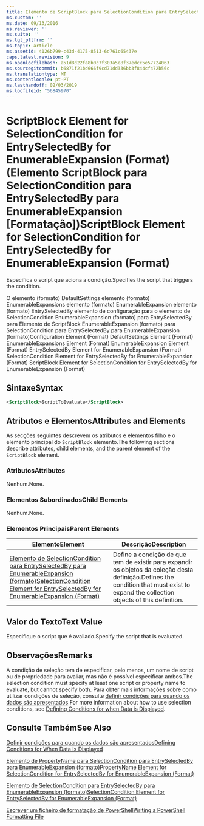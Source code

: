 ```yaml
---
title: Elemento de ScriptBlock para SelectionCondition para EntrySelectedBy para EnumerableExpansion (formato) | Documentos da Microsoft
ms.custom: ''
ms.date: 09/13/2016
ms.reviewer: ''
ms.suite: ''
ms.tgt_pltfrm: ''
ms.topic: article
ms.assetid: 4126b799-c43d-4175-8513-6d761c65437e
caps.latest.revision: 9
ms.openlocfilehash: a51d8d22fa8b0c7f303a5e8f37edcc5e57724063
ms.sourcegitcommit: b6871f21bd666f9cd71dd336bb3f844cf472b56c
ms.translationtype: MT
ms.contentlocale: pt-PT
ms.lasthandoff: 02/03/2019
ms.locfileid: "56845970"
---
```

# <a name="scriptblock-element-for-selectioncondition-for-entryselectedby-for-enumerableexpansion-format"></a><span data-ttu-id="0bd8a-102">ScriptBlock Element for SelectionCondition for EntrySelectedBy for EnumerableExpansion (Format) (Elemento ScriptBlock para SelectionCondition para EntrySelectedBy para EnumerableExpansion [Formatação])</span><span class="sxs-lookup"><span data-stu-id="0bd8a-102">ScriptBlock Element for SelectionCondition for EntrySelectedBy for EnumerableExpansion (Format)</span></span>

<span data-ttu-id="0bd8a-103">Especifica o script que aciona a condição.</span><span class="sxs-lookup"><span data-stu-id="0bd8a-103">Specifies the script that triggers the condition.</span></span>

<span data-ttu-id="0bd8a-104">O elemento (formato) DefaultSettings elemento (formato) EnumerableExpansions elemento (formato) EnumerableExpansion elemento (formato) EntrySelectedBy elemento de configuração para o elemento de SelectionCondition EnumerableExpansion (formato) para EntrySelectedBy para Elemento de ScriptBlock EnumerableExpansion (formato) para SelectionCondition para EntrySelectedBy para EnumerableExpansion (formato)</span><span class="sxs-lookup"><span data-stu-id="0bd8a-104">Configuration Element (Format) DefaultSettings Element (Format) EnumerableExpansions Element (Format) EnumerableExpansion Element (Format) EntrySelectedBy Element for EnumerableExpansion (Format) SelectionCondition Element for EntrySelectedBy for EnumerableExpansion (Format) ScriptBlock Element for SelectionCondition for EntrySelectedBy for EnumerableExpansion (Format)</span></span>

## <a name="syntax"></a><span data-ttu-id="0bd8a-105">Sintaxe</span><span class="sxs-lookup"><span data-stu-id="0bd8a-105">Syntax</span></span>

```xml
<ScriptBlock>ScriptToEvaluate</ScriptBlock>
```

## <a name="attributes-and-elements"></a><span data-ttu-id="0bd8a-106">Atributos e Elementos</span><span class="sxs-lookup"><span data-stu-id="0bd8a-106">Attributes and Elements</span></span>

<span data-ttu-id="0bd8a-107">As secções seguintes descrevem os atributos e elementos filho e o elemento principal do `ScriptBlock` elemento.</span><span class="sxs-lookup"><span data-stu-id="0bd8a-107">The following sections describe attributes, child elements, and the parent element of the `ScriptBlock` element.</span></span>

### <a name="attributes"></a><span data-ttu-id="0bd8a-108">Atributos</span><span class="sxs-lookup"><span data-stu-id="0bd8a-108">Attributes</span></span>

<span data-ttu-id="0bd8a-109">Nenhum.</span><span class="sxs-lookup"><span data-stu-id="0bd8a-109">None.</span></span>

### <a name="child-elements"></a><span data-ttu-id="0bd8a-110">Elementos Subordinados</span><span class="sxs-lookup"><span data-stu-id="0bd8a-110">Child Elements</span></span>

<span data-ttu-id="0bd8a-111">Nenhum.</span><span class="sxs-lookup"><span data-stu-id="0bd8a-111">None.</span></span>

### <a name="parent-elements"></a><span data-ttu-id="0bd8a-112">Elementos Principais</span><span class="sxs-lookup"><span data-stu-id="0bd8a-112">Parent Elements</span></span>

|<span data-ttu-id="0bd8a-113">Elemento</span><span class="sxs-lookup"><span data-stu-id="0bd8a-113">Element</span></span>|<span data-ttu-id="0bd8a-114">Descrição</span><span class="sxs-lookup"><span data-stu-id="0bd8a-114">Description</span></span>|
|-------------|-----------------|
|[<span data-ttu-id="0bd8a-115">Elemento de SelectionCondition para EntrySelectedBy para EnumerableExpansion (formato)</span><span class="sxs-lookup"><span data-stu-id="0bd8a-115">SelectionCondition Element for EntrySelectedBy for EnumerableExpansion (Format)</span></span>](./selectioncondition-element-for-entryselectedby-for-enumerableexpansion-format.md)|<span data-ttu-id="0bd8a-116">Define a condição de que tem de existir para expandir os objetos da coleção desta definição.</span><span class="sxs-lookup"><span data-stu-id="0bd8a-116">Defines the condition that must exist to expand the collection objects of this definition.</span></span>|

## <a name="text-value"></a><span data-ttu-id="0bd8a-117">Valor do Texto</span><span class="sxs-lookup"><span data-stu-id="0bd8a-117">Text Value</span></span>

<span data-ttu-id="0bd8a-118">Especifique o script que é avaliado.</span><span class="sxs-lookup"><span data-stu-id="0bd8a-118">Specify the script that is evaluated.</span></span>

## <a name="remarks"></a><span data-ttu-id="0bd8a-119">Observações</span><span class="sxs-lookup"><span data-stu-id="0bd8a-119">Remarks</span></span>

<span data-ttu-id="0bd8a-120">A condição de seleção tem de especificar, pelo menos, um nome de script ou de propriedade para avaliar, mas não é possível especificar ambos.</span><span class="sxs-lookup"><span data-stu-id="0bd8a-120">The selection condition must specify at least one script or property name to evaluate, but cannot specify both.</span></span> <span data-ttu-id="0bd8a-121">Para obter mais informações sobre como utilizar condições de seleção, consulte [definir condições para quando os dados são apresentados](./defining-conditions-for-displaying-data.md).</span><span class="sxs-lookup"><span data-stu-id="0bd8a-121">For more information about how to use selection conditions, see [Defining Conditions for when Data is Displayed](./defining-conditions-for-displaying-data.md).</span></span>

## <a name="see-also"></a><span data-ttu-id="0bd8a-122">Consulte Também</span><span class="sxs-lookup"><span data-stu-id="0bd8a-122">See Also</span></span>

[<span data-ttu-id="0bd8a-123">Definir condições para quando os dados são apresentados</span><span class="sxs-lookup"><span data-stu-id="0bd8a-123">Defining Conditions for When Data Is Displayed</span></span>](./defining-conditions-for-displaying-data.md)

[<span data-ttu-id="0bd8a-124">Elemento de PropertyName para SelectionCondition para EntrySelectedBy para EnumerableExpansion (formato)</span><span class="sxs-lookup"><span data-stu-id="0bd8a-124">PropertyName Element for SelectionCondition for EntrySelectedBy for EnumerableExpansion (Format)</span></span>](./propertyname-element-for-selectioncondition-for-entryselectedby-for-enumerableexpansion-format.md)

[<span data-ttu-id="0bd8a-125">Elemento de SelectionCondition para EntrySelectedBy para EnumerableExpansion (formato)</span><span class="sxs-lookup"><span data-stu-id="0bd8a-125">SelectionCondition Element for EntrySelectedBy for EnumerableExpansion (Format)</span></span>](./selectioncondition-element-for-entryselectedby-for-enumerableexpansion-format.md)

[<span data-ttu-id="0bd8a-126">Escrever um ficheiro de formatação de PowerShell</span><span class="sxs-lookup"><span data-stu-id="0bd8a-126">Writing a PowerShell Formatting File</span></span>](./writing-a-powershell-formatting-file.md)
